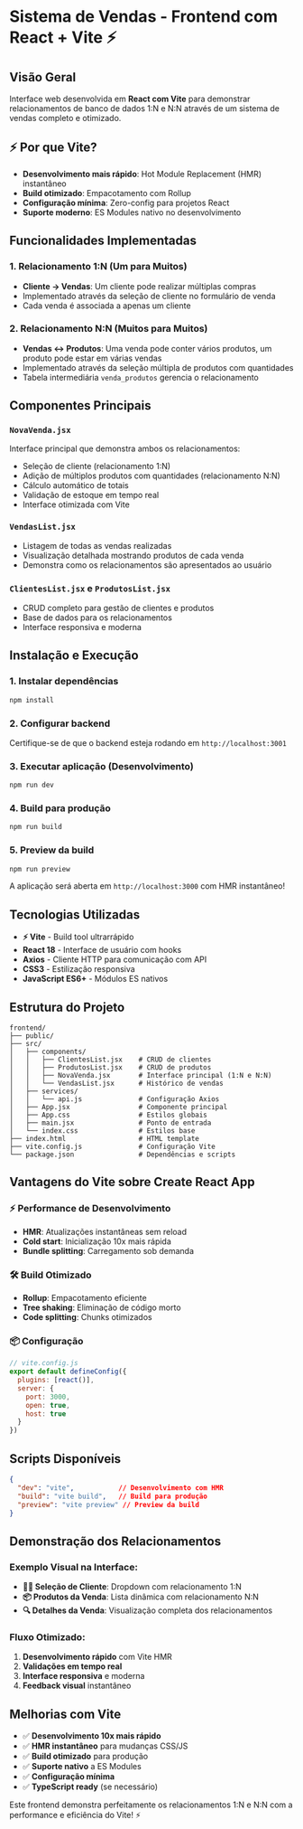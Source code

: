 # Sistema de Vendas - Frontend com React + Vite ⚡

## Visão Geral
Interface web desenvolvida em **React com Vite** para demonstrar relacionamentos de banco de dados 1:N e N:N através de um sistema de vendas completo e otimizado.

## ⚡ Por que Vite?
- **Desenvolvimento mais rápido**: Hot Module Replacement (HMR) instantâneo
- **Build otimizado**: Empacotamento com Rollup
- **Configuração mínima**: Zero-config para projetos React
- **Suporte moderno**: ES Modules nativo no desenvolvimento

## Funcionalidades Implementadas

### 1. Relacionamento 1:N (Um para Muitos)
- **Cliente → Vendas**: Um cliente pode realizar múltiplas compras
- Implementado através da seleção de cliente no formulário de venda
- Cada venda é associada a apenas um cliente

### 2. Relacionamento N:N (Muitos para Muitos)  
- **Vendas ↔ Produtos**: Uma venda pode conter vários produtos, um produto pode estar em várias vendas
- Implementado através da seleção múltipla de produtos com quantidades
- Tabela intermediária `venda_produtos` gerencia o relacionamento

## Componentes Principais

### `NovaVenda.jsx`
Interface principal que demonstra ambos os relacionamentos:
- Seleção de cliente (relacionamento 1:N)
- Adição de múltiplos produtos com quantidades (relacionamento N:N)
- Cálculo automático de totais
- Validação de estoque em tempo real
- Interface otimizada com Vite

### `VendasList.jsx`
- Listagem de todas as vendas realizadas
- Visualização detalhada mostrando produtos de cada venda
- Demonstra como os relacionamentos são apresentados ao usuário

### `ClientesList.jsx` e `ProdutosList.jsx`
- CRUD completo para gestão de clientes e produtos
- Base de dados para os relacionamentos
- Interface responsiva e moderna

## Instalação e Execução

### 1. Instalar dependências
```bash
npm install
```

### 2. Configurar backend
Certifique-se de que o backend esteja rodando em `http://localhost:3001`

### 3. Executar aplicação (Desenvolvimento)
```bash
npm run dev
```

### 4. Build para produção
```bash
npm run build
```

### 5. Preview da build
```bash
npm run preview
```

A aplicação será aberta em `http://localhost:3000` com HMR instantâneo!

## Tecnologias Utilizadas
- **⚡ Vite** - Build tool ultrarrápido
- **React 18** - Interface de usuário com hooks
- **Axios** - Cliente HTTP para comunicação com API
- **CSS3** - Estilização responsiva
- **JavaScript ES6+** - Módulos ES nativos

## Estrutura do Projeto

```
frontend/
├── public/
├── src/
│   ├── components/
│   │   ├── ClientesList.jsx    # CRUD de clientes
│   │   ├── ProdutosList.jsx    # CRUD de produtos  
│   │   ├── NovaVenda.jsx       # Interface principal (1:N e N:N)
│   │   └── VendasList.jsx      # Histórico de vendas
│   ├── services/
│   │   └── api.js              # Configuração Axios
│   ├── App.jsx                 # Componente principal
│   ├── App.css                 # Estilos globais
│   ├── main.jsx                # Ponto de entrada
│   └── index.css               # Estilos base
├── index.html                  # HTML template
├── vite.config.js              # Configuração Vite
└── package.json                # Dependências e scripts
```

## Vantagens do Vite sobre Create React App

### ⚡ Performance de Desenvolvimento
- **HMR**: Atualizações instantâneas sem reload
- **Cold start**: Inicialização 10x mais rápida
- **Bundle splitting**: Carregamento sob demanda

### 🛠️ Build Otimizado
- **Rollup**: Empacotamento eficiente
- **Tree shaking**: Eliminação de código morto
- **Code splitting**: Chunks otimizados

### 📦 Configuração
```javascript
// vite.config.js
export default defineConfig({
  plugins: [react()],
  server: {
    port: 3000,
    open: true,
    host: true
  }
})
```

## Scripts Disponíveis

```json
{
  "dev": "vite",           // Desenvolvimento com HMR
  "build": "vite build",   // Build para produção
  "preview": "vite preview" // Preview da build
}
```

## Demonstração dos Relacionamentos

### Exemplo Visual na Interface:
- **🧑‍💼 Seleção de Cliente**: Dropdown com relacionamento 1:N
- **📦 Produtos da Venda**: Lista dinâmica com relacionamento N:N
- **🔍 Detalhes da Venda**: Visualização completa dos relacionamentos

### Fluxo Otimizado:
1. **Desenvolvimento rápido** com Vite HMR
2. **Validações em tempo real** 
3. **Interface responsiva** e moderna
4. **Feedback visual** instantâneo

## Melhorias com Vite

- ✅ **Desenvolvimento 10x mais rápido**
- ✅ **HMR instantâneo** para mudanças CSS/JS
- ✅ **Build otimizado** para produção
- ✅ **Suporte nativo** a ES Modules
- ✅ **Configuração mínima** 
- ✅ **TypeScript ready** (se necessário)

Este frontend demonstra perfeitamente os relacionamentos 1:N e N:N com a performance e eficiência do Vite! ⚡